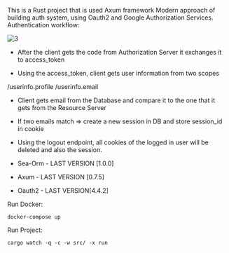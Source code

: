 This is a Rust project that is used Axum framework
Modern approach of building auth system, using Oauth2 and Google Authorization Services.
Authentication workflow: 

![3](https://github.com/user-attachments/assets/a4867e71-6286-493f-9f22-c351dab76a1f)

 - After the client gets the code from Authorization Server it exchanges it to access_token 

 - Using the access_token, client gets user information from two scopes

/userinfo.profile
/userinfo.email

 - Client gets email from the Database and compare it to the one that it gets from the Resource Server
 - If two emails match => create a new session in DB and store session_id in cookie
 - Using the logout endpoint, all cookies of the logged in user will be deleted and also the session. 

 - Sea-Orm - LAST VERSION [1.0.0]
 - Axum - LAST VERSION [0.7.5]
 - Oauth2 - LAST VERSION[4.4.2]

Run Docker:
```
docker-compose up
```

Run Project: 
```
cargo watch -q -c -w src/ -x run
```


